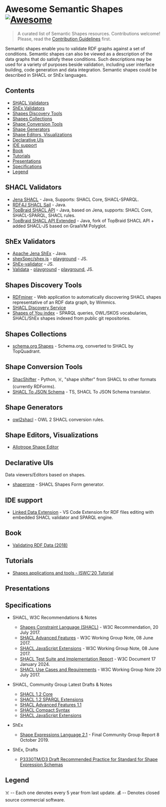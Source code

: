 # Awesome Semantic Shapes [![Awesome](https://awesome.re/badge.svg)](https://awesome.re)

> A curated list of Semantic Shapes resources. Contributions welcome!
> Please, read the [Contribution Guidelines](CONTRIBUTING.md) first.

Semantic shapes enable you to validate RDF graphs against a set of conditions.
Semantic shapes can also be viewed as a description of the data graphs that do satisfy these conditions.
Such descriptions may be used for a variety of purposes beside validation,
including user interface building, code generation and data integration.
Semantic shapes could be described in SHACL or ShEx languages.

## Contents

- [SHACL Validators](#shacl-validators)
- [ShEx Validators](#shex-validators)
- [Shapes Discovery Tools](#shapes-discovery-tools)
- [Shapes Collections](#shapes-collections)
- [Shape Conversion Tools](#shape-conversion-tools)
- [Shape Generators](#shape-generators)
- [Shape Editors, Visualizations](#shape-editors-visualizations)
- [Declarative UIs](#declarative-uis)
- [IDE support](#ide-support)
- [Book](#book)
- [Tutorials](#tutorials)
- [Presentations](#presentations)
- [Specifications](#specifications)
- [Legend](#legend)

## SHACL Validators

- [Jena SHACL](https://github.com/apache/jena/) - Java, Supports: SHACL Core, SHACL-SPARQL.
- [RDF4J SHACL Sail](https://github.com/eclipse-rdf4j/rdf4j) - Java.
- [TopBraid SHACL API](https://github.com/TopQuadrant/shacl) - Java, based on Jena, supports: SHACL Core, SHACL-SPARQL, SHACL rules.
- [TopBraid SHACL API Extended](https://github.com/SHACL-X/shacl-x) - Java, fork of TopBraid SHACL API + added SHACL-JS based on GraalVM Polyglot.

## ShEx Validators

- [Apache Jena ShEx](https://jena.apache.org/documentation/shex/index.html) - Java.
- [shexSpec/shex.js](https://github.com/shexjs/shex.js) - [playground](http://rawgit.com/shexSpec/shex.js/master/doc/shex-simple.html) - JS.
- [ShEx-validator](https://github.com/HW-SWeL/ShEx-validator) - JS.
- [Validata](https://github.com/HW-SWeL/Validata) - [playground](http://hw-swel.github.io/Validata/) - [playground](https://www.w3.org/2015/03/ShExValidata/), JS.

## Shapes Discovery Tools

- [RDFminer](https://github.com/Wimmics/RDFminer) - Web application to automatically discovering SHACL shapes representative of an RDF data graph, by Wimmics.
- [SHACL Discovery Service](https://github.com/AKSW/discover-shacl-shapes)
- [Shapes of You index](https://index.semanticscience.org/) - SPARQL queries, OWL/SKOS vocabularies, SHACL/ShEx shapes indexed from public git repositories.

## Shapes Collections

- [schema.org Shapes](http://datashapes.org/schema) - Schema.org, converted to SHACL by TopQuadrant.

## Shape Conversion Tools

- [ShacShifter](https://github.com/AKSW/ShacShifter) - Python, ☠️, "shape shifter" from SHACL to other formats (currently RDForms).
- [SHACL To JSON Schema](https://github.com/comake/shacl-to-json-schema) - TS, SHACL To JSON Schema translator.

## Shape Generators

- [owl2shacl](https://github.com/sparna-git/owl2shacl) - OWL 2 SHACL conversion rules.

## Shape Editors, Visualizations

- [Allotrope Shape Editor](https://gitlab.com/allotrope-open-source/shape-editor)

## Declarative UIs

Data viewers/Editors based on shapes.

- [shaperone](https://forms.hypermedia.app) - SHACL Shapes Form generator.

## IDE support

- [Linked Data Extension](https://github.com/elsevierlabs-os/linked-data) - VS Code Extension for RDF files editing with embedded SHACL validator and SPARQL engine.

## Book

- [Validating RDF Data (2018)](https://book.validatingrdf.com/)

## Tutorials

- [Shapes applications and tools - ISWC'20 Tutorial](https://www.validatingrdf.com/tutorial/iswc2020/)

## Presentations

## Specifications

- SHACL, W3C Recommendations & Notes
  - [Shapes Constraint Language (SHACL)](https://www.w3.org/TR/shacl/) - W3C Recommendation, 20 July 2017.
  - [SHACL Advanced Features](https://www.w3.org/TR/shacl-af/) - W3C Working Group Note, 08 June 2017.
  - [SHACL JavaScript Extensions](https://www.w3.org/TR/shacl-js/) - W3C Working Group Note, 08 June 2017.
  - [SHACL Test Suite and Implementation Report](https://w3c.github.io/data-shapes/data-shapes-test-suite/) - W3C Document 17 January 2024.
  - [SHACL Use Cases and Requirements](https://www.w3.org/TR/shacl-ucr/) - W3C Working Group Note 20 July 2017.

- SHACL, Community Group Latest Drafts & Notes
  - [SHACL 1.2 Core](https://w3c.github.io/shacl/shacl-core/)
  - [SHACL 1.2 SPARQL Extensions](https://w3c.github.io/shacl/shacl-sparql/)
  - [SHACL Advanced Features 1.1](https://w3c.github.io/shacl/shacl-af/)
  - [SHACL Compact Syntax](https://w3c.github.io/shacl/shacl-compact-syntax/)
  - [SHACL JavaScript Extensions](https://w3c.github.io/shacl/shacl-js/)

- ShEx
  - [Shape Expressions Language 2.1](https://shex.io/shex-semantics/index.html) - Final Community Group Report 8 October 2019.

- ShEx, Drafts
  - [P3330TM/D3 Draft Recommended Practice for Standard for Shape Expression Schemas](https://shexspec.github.io/spec/)

## Legend
☠️ -- Each one denotes every 5 year from last update.
💰 -- Denotes closed source commercial software.
